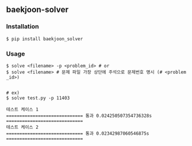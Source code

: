 ## baekjoon-solver

### Installation
```shell
$ pip install baekjoon_solver
```

### Usage
```shell
$ solve <filename> -p <problem_id> # or
$ solve <filename> # 문제 파일 가장 상단에 주석으로 문제번호 명시 (# <problem _id>)


# ex)
$ solve test.py -p 11403

테스트 케이스 1
============================= 통과 0.024250507354736328s =============================
테스트 케이스 2
============================= 통과 0.02342987060546875s =============================
```
